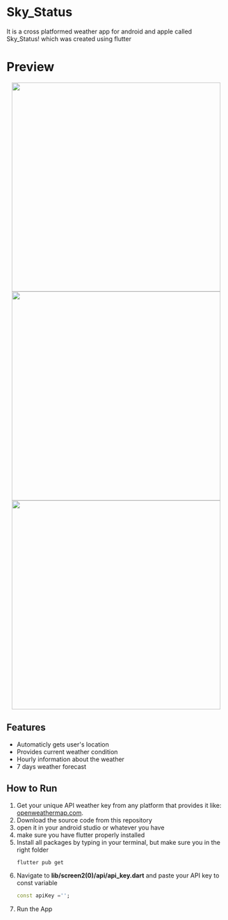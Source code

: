 # Sky_Status

<p>It is a cross platformed weather app for android and apple called Sky_Status! which was created using flutter</p>

# Preview

<p align="center">
<img src="" height="480px"/> <img src="" height="480px" /> <img src="" height="480px" />
</p>

##                                                  Features

- Automaticly gets user's location 
- Provides current weather condition 
- Hourly information about the weather
- 7 days weather forecast

## How to Run

1. Get your unique API weather key from any platform that provides it like: <a href="https://openweathermap.org/api/">openweathermap.com</a>.
2. Download the source code from this repository
3. open it in your android studio or whatever you have
4. make sure you have flutter properly installed
6. Install all packages by typing in your terminal, but make sure you in the right folder
   ```sh
   flutter pub get
   ```
7. Navigate to **lib/screen2(0)/api/api_key.dart** and paste your API key to const variable
   ```dart
   const apiKey ='';
   ```
8. Run the App

